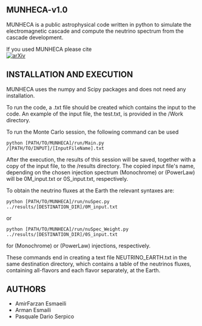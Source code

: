 ## MUNHECA-v1.0
MUNHECA is a public astrophysical code written in python to simulate the electromagnetic cascade and compute the neutrino spectrum from the cascade development. 

If you used MUNHECA please cite   
[![arXiv](https://img.shields.io/badge/arXiv-2310.01510%20-red.svg)](https://arxiv.org/abs/2310.01510)
## INSTALLATION AND EXECUTION
MUNHECA uses the numpy and Scipy packages and does not need any installation. 

To run the code, a .txt file should be created which contains the input to the code. 
An example of the input file, the test.txt, is provided in the /Work directory.   

To run the Monte Carlo session, the following command can be used 

```
python [PATH/TO/MUNHECA]/run/Main.py /[PATH/TO/INPUT]/[InputFileName].txt
```

After the execution, the results of this session will be saved, together with a copy 
of the input file, to the /results directory. The copied input file's name, depending on 
the chosen injection spectrum (Monochrome) or (PowerLaw) will be 0M_input.txt or 0S_input.txt, respectively.

To obtain the neutrino fluxes at the Earth the relevant syntaxes are:

```
python [PATH/TO/MUNHECA]/run/nuSpec.py ../results/[DESTINATION_DIR]/0M_input.txt
```

or

```
python [PATH/TO/MUNHECA]/run/nuSpec_Weight.py ../results/[DESTINATION_DIR]/0S_input.txt 
```

for (Monochrome) or (PowerLaw) injections, respectively. 

These commands end in creating a text file NEUTRINO_EARTH.txt in the same destination directory, 
which contains a table of the neutrinos fluxes, containing all-flavors and each flavor separately, at the Earth. 


## AUTHORS
- AmirFarzan Esmaeili
- Arman Esmaili
- Pasquale Dario Serpico





